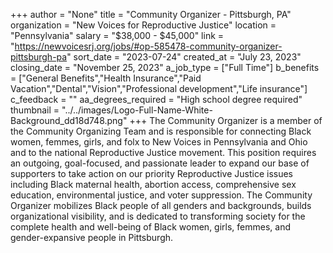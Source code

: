 +++
author = "None"
title = "Community Organizer - Pittsburgh, PA"
organization = "New Voices for Reproductive Justice"
location = "Pennsylvania"
salary = "$38,000 - $45,000"
link = "https://newvoicesrj.org/jobs/#op-585478-community-organizer-pittsburgh-pa"
sort_date = "2023-07-24"
created_at = "July 23, 2023"
closing_date = "November 25, 2023"
a_job_type = ["Full Time"]
b_benefits = ["General Benefits","Health Insurance","Paid Vacation","Dental","Vision","Professional development","Life insurance"]
c_feedback = ""
aa_degrees_required = "High school degree required"
thumbnail = "../../images/Logo-Full-Name-White-Background_dd18d748.png"
+++
The Community Organizer is a member of the Community Organizing Team and is responsible for connecting Black women, femmes, girls, and folx to New Voices in Pennsylvania and Ohio and to the national Reproductive Justice movement. This position requires an outgoing, goal-focused, and passionate leader to expand our base of supporters to take action on our priority Reproductive Justice issues including Black maternal health, abortion access, comprehensive sex education, environmental justice, and voter suppression. The Community Organizer mobilizes Black people of all genders and backgrounds, builds organizational visibility, and is dedicated to transforming society for the complete health and well-being of Black women, girls, femmes, and gender-expansive people in Pittsburgh.